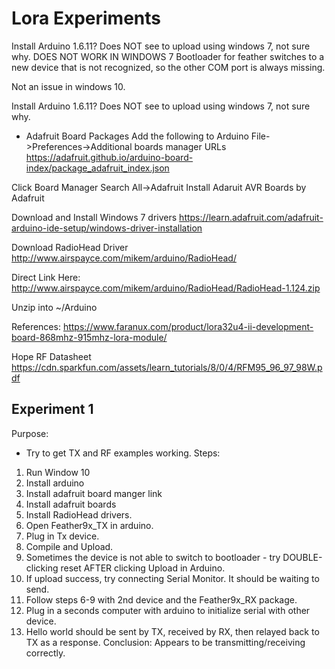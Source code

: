 # Lora Experiments

Install Arduino 1.6.11? Does NOT see to upload using windows 7, not sure why.
DOES NOT WORK IN WINDOWS 7
Bootloader for feather switches to a new device that is not recognized, so the other COM port is always missing.

Not an issue in windows 10.

Install Arduino 1.6.11? Does NOT see to upload using windows 7, not sure why.


* Adafruit Board Packages
Add the following to Arduino
File->Preferences->Additional boards manager URLs
https://adafruit.github.io/arduino-board-index/package_adafruit_index.json

Click Board Manager
Search All->Adafruit
Install Adaruit AVR Boards by Adafruit

Download and Install Windows 7 drivers
https://learn.adafruit.com/adafruit-arduino-ide-setup/windows-driver-installation

Download RadioHead Driver
http://www.airspayce.com/mikem/arduino/RadioHead/

Direct Link Here:
http://www.airspayce.com/mikem/arduino/RadioHead/RadioHead-1.124.zip

Unzip into ~/Arduino

References:
https://www.faranux.com/product/lora32u4-ii-development-board-868mhz-915mhz-lora-module/

Hope RF Datasheet
https://cdn.sparkfun.com/assets/learn_tutorials/8/0/4/RFM95_96_97_98W.pdf


## Experiment 1
Purpose: 
- Try to get TX and RF examples working.
Steps:
1. Run Window 10
2. Install arduino
3. Install adafruit board manger link
4. Install adafruit boards
5. Install RadioHead drivers.
6. Open Feather9x_TX in arduino.
7. Plug in Tx device.
8. Compile and Upload.
  1. Sometimes the device is not able to switch to bootloader - try DOUBLE-clicking reset AFTER clicking Upload in Arduino.
9. If upload success, try connecting Serial Monitor. It should be waiting to send.
10. Follow steps 6-9 with 2nd device and the Feather9x_RX package.
11. Plug in a seconds computer with arduino to initialize serial with other device.
12. Hello world should be sent by TX, received by RX, then relayed back to TX as a response.
Conclusion:
Appears to be transmitting/receiving correctly.
